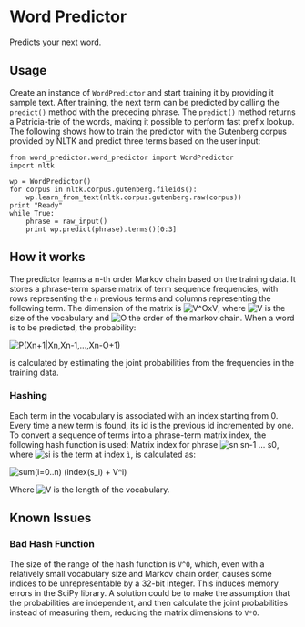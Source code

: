 # Word Predictor
Predicts your next word.

## Usage
Create an instance of ```WordPredictor``` and start training it by providing it sample text. After training, the next term can be predicted by calling the ```predict()``` method with the preceding phrase. The ```predict()``` method returns a Patricia-trie of the words, making it possible to perform fast prefix lookup. The following shows how to train the predictor with the Gutenberg corpus provided by NLTK and predict three terms based on the user input:

    from word_predictor.word_predictor import WordPredictor
	import nltk

    wp = WordPredictor()
    for corpus in nltk.corpus.gutenberg.fileids():
        wp.learn_from_text(nltk.corpus.gutenberg.raw(corpus))
    print "Ready"
    while True:
        phrase = raw_input()
        print wp.predict(phrase).terms()[0:3]

## How it works
The predictor learns a n-th order Markov chain based on the training data. It stores a phrase-term sparse matrix of term sequence frequencies, with rows representing the ```n``` previous terms and columns representing the following term. The dimension of the matrix is ![V^OxV](https://raw.github.com/mkaloer/wordPredictor/master/doc/eq_matrix_size.png), where ![V](https://raw.github.com/mkaloer/wordPredictor/master/doc/eq_v.png) is the size of the vocabulary and ![O](https://raw.github.com/mkaloer/wordPredictor/master/doc/eq_o.png) the order of the markov chain. When a word is to be predicted, the probability:

![P(Xn+1|Xn,Xn-1,...,Xn-O+1)](https://raw.github.com/mkaloer/wordPredictor/master/doc/eq_predict.png)

is calculated by estimating the joint probabilities from the frequencies in the training data.

### Hashing
Each term in the vocabulary is associated with an index starting from 0. Every time a new term is found, its id is the previous id incremented by one. To convert a sequence of terms into a phrase-term matrix index, the following hash function is used:
Matrix index for phrase ![sn sn-1 ... s0](https://raw.github.com/mkaloer/wordPredictor/master/doc/eq_phrase.png), where ![si](https://raw.github.com/mkaloer/wordPredictor/master/doc/eq_phrase_i.png) is the term at index ```ì```, is calculated as:

![sum(i=0..n) (index(s_i) + V^i)](https://raw.github.com/mkaloer/wordPredictor/master/doc/eq_hash.png)

Where ![V](https://raw.github.com/mkaloer/wordPredictor/master/doc/eq_v.png) is the length of the vocabulary.

## Known Issues
### Bad Hash Function
The size of the range of the hash function is ```V^O```, which, even with a relatively small vocabulary size and Markov chain order, causes some indices to be unrepresentable by a 32-bit integer. This induces memory errors in the SciPy library. A solution could be to make the assumption that the probabilities are independent, and then calculate the joint probabilities instead of measuring them, reducing the matrix dimensions to ```V*O```.
